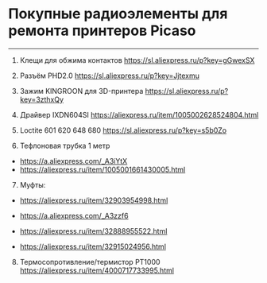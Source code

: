 # Покупные радиоэлементы для ремонта принтеров Picaso
---

1. Клещи для обжима контактов https://sl.aliexpress.ru/p?key=gGwexSX

2. Разъём PHD2.0 https://sl.aliexpress.ru/p?key=Jjtexmu

3. Зажим KINGROON для 3D-принтера https://sl.aliexpress.ru/p?key=3zthxQy

4. Драйвер IXDN604SI https://aliexpress.ru/item/1005002628524804.html

5.  Loctite 601 620 648 680 https://sl.aliexpress.ru/p?key=s5b0Zo

6. Тефлоновая трубка 1 метр

+ https://a.aliexpress.com/_A3iYtX
+ https://aliexpress.ru/item/1005001661430005.html

7. Муфты:

+ https://aliexpress.ru/item/32903954998.html
 
+ https://a.aliexpress.com/_A3zzf6

+ https://aliexpress.ru/item/32888955522.html

+ https://aliexpress.ru/item/32915024956.html

8. Термосопротивление/термистор PT1000 https://aliexpress.ru/item/4000717733995.html
